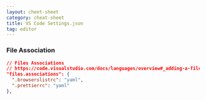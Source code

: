 ```yaml
---
layout: cheet-sheet
category: cheat-sheet
title: VS Code Settings.json
tag: editor
---
```


### File Association

```json
// Files Associations
// https://code.visualstudio.com/docs/languages/overview#_adding-a-file-extension-to-a-language
"files.associations": {
  ".browserslistrc": "yaml",
  ".prettierrc": "yaml"
},
```
